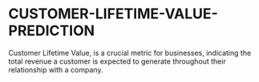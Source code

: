 # CUSTOMER-LIFETIME-VALUE-PREDICTION
 Customer Lifetime Value, is a crucial metric for businesses, indicating the total revenue a customer is expected to generate throughout their relationship with a company.
